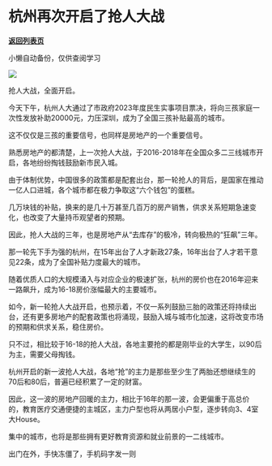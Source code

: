 # 杭州再次开启了抢人大战

[**返回列表页**](/gzh/政事堂2019)

小懒自动备份，仅供查阅学习

![](https://mmbiz.qpic.cn/mmbiz_jpg/rxhS23yu8cOXxiaRfXoUW4CxWcjLnic8viczUO3tM17iaDFGFSnw4xQKPBKgP2mVoesTy4NibGteq4lw5kyJVYbSIPA/640?wx_fmt=jpeg)

抢人大战，全面开启。‍‍‍‍

今天下午，杭州人大通过了市政府2023年度民生实事项目票决，将向三孩家庭一次性发放补助20000元，力压深圳，成为了全国三孩补贴最高的城市。‍‍

这不仅仅是三孩的重要信号，也同样是房地产的一个重要信号。

熟悉房地产的都清楚，上一次抢人大战，于2016-2018年在全国众多二三线城市开启，各地纷纷掏钱鼓励新市民入城。

由于体制优势，中国很多的政策都是配套出台，那一轮抢人的背后，是国家在推动一亿人口进城，各个城市都在极力争取这“六个钱包”的蛋糕。

几万块钱的补贴，换来的是几十万甚至几百万的房产销售，供求关系短期急速变化，也改变了大量持币观望者的预期。

因此，抢人大战的三年，也是房地产从“去库存”的极冷，转向极热的“狂飙”三年。

那一轮先下手为强的杭州，在15年出台了人才新政27条，16年出台了人才若干意见22条，成为了全国补贴力度最大的城市。‍‍‍‍‍‍‍‍‍‍‍‍‍‍‍

随着优质人口的大规模涌入与对应企业的极速扩张，杭州的房价也在2016年迎来一路飙升，成为16-18房价涨幅最大的主要城市。

如今，新一轮抢人大战开启，也预示着，不仅一系列鼓励三胎的政策还将持续出台，还有更多房地产的配套政策也将涌现，鼓励入城与城市化加速，这将改变市场的预期和供求关系，稳住房价。‍‍

只不过，相比较于16-18的抢人大战，各地主要抢的都是刚毕业的大学生，以90后为主，需要父母掏钱。

杭州开启的新一波抢人大战，各地“抢”的主力是那些至少生了两胎还想继续生的70后和80后，普遍已经积累了一定的财富。

因此，这一波的房地产回暖的主力，相比于16年的那一波，会更偏重于高总价的，教育医疗交通便捷的主城区，主力户型也将从两居小户型，逐步转向3、4室大House。‍

集中的城市，也将是那些拥有更好教育资源和就业前景的一二线城市。

出门在外，手快冻僵了，手机码字发一则‍

